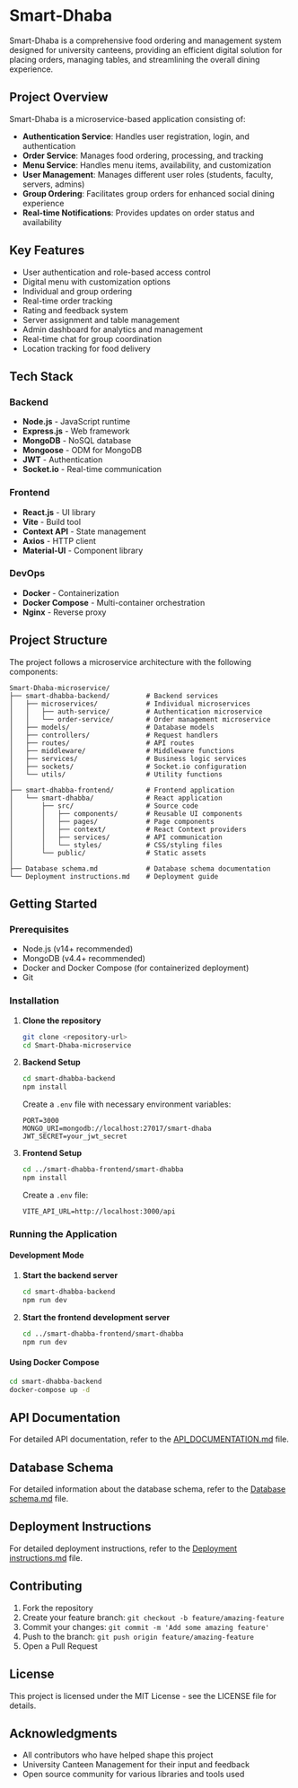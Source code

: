 # Smart-Dhaba

Smart-Dhaba is a comprehensive food ordering and management system designed for university canteens, providing an efficient digital solution for placing orders, managing tables, and streamlining the overall dining experience.

## Project Overview

Smart-Dhaba is a microservice-based application consisting of:

- **Authentication Service**: Handles user registration, login, and authentication
- **Order Service**: Manages food ordering, processing, and tracking
- **Menu Service**: Handles menu items, availability, and customization
- **User Management**: Manages different user roles (students, faculty, servers, admins)
- **Group Ordering**: Facilitates group orders for enhanced social dining experience
- **Real-time Notifications**: Provides updates on order status and availability

## Key Features

- User authentication and role-based access control
- Digital menu with customization options
- Individual and group ordering
- Real-time order tracking
- Rating and feedback system
- Server assignment and table management
- Admin dashboard for analytics and management
- Real-time chat for group coordination
- Location tracking for food delivery

## Tech Stack

### Backend

- **Node.js** - JavaScript runtime
- **Express.js** - Web framework
- **MongoDB** - NoSQL database
- **Mongoose** - ODM for MongoDB
- **JWT** - Authentication
- **Socket.io** - Real-time communication

### Frontend

- **React.js** - UI library
- **Vite** - Build tool
- **Context API** - State management
- **Axios** - HTTP client
- **Material-UI** - Component library

### DevOps

- **Docker** - Containerization
- **Docker Compose** - Multi-container orchestration
- **Nginx** - Reverse proxy

## Project Structure

The project follows a microservice architecture with the following components:

```
Smart-Dhaba-microservice/
├── smart-dhabba-backend/         # Backend services
│   ├── microservices/            # Individual microservices
│   │   ├── auth-service/         # Authentication microservice
│   │   └── order-service/        # Order management microservice
│   ├── models/                   # Database models
│   ├── controllers/              # Request handlers
│   ├── routes/                   # API routes
│   ├── middleware/               # Middleware functions
│   ├── services/                 # Business logic services
│   ├── sockets/                  # Socket.io configuration
│   └── utils/                    # Utility functions
│
├── smart-dhabba-frontend/        # Frontend application
│   └── smart-dhabba/             # React application
│       ├── src/                  # Source code
│       │   ├── components/       # Reusable UI components
│       │   ├── pages/            # Page components
│       │   ├── context/          # React Context providers
│       │   ├── services/         # API communication
│       │   └── styles/           # CSS/styling files
│       └── public/               # Static assets
│
├── Database schema.md            # Database schema documentation
└── Deployment instructions.md    # Deployment guide
```

## Getting Started

### Prerequisites

- Node.js (v14+ recommended)
- MongoDB (v4.4+ recommended)
- Docker and Docker Compose (for containerized deployment)
- Git

### Installation

1. **Clone the repository**

   ```bash
   git clone <repository-url>
   cd Smart-Dhaba-microservice
   ```

2. **Backend Setup**

   ```bash
   cd smart-dhabba-backend
   npm install
   ```

   Create a `.env` file with necessary environment variables:

   ```
   PORT=3000
   MONGO_URI=mongodb://localhost:27017/smart-dhaba
   JWT_SECRET=your_jwt_secret
   ```

3. **Frontend Setup**

   ```bash
   cd ../smart-dhabba-frontend/smart-dhabba
   npm install
   ```

   Create a `.env` file:

   ```
   VITE_API_URL=http://localhost:3000/api
   ```

### Running the Application

#### Development Mode

1. **Start the backend server**

   ```bash
   cd smart-dhabba-backend
   npm run dev
   ```

2. **Start the frontend development server**
   ```bash
   cd ../smart-dhabba-frontend/smart-dhabba
   npm run dev
   ```

#### Using Docker Compose

```bash
cd smart-dhabba-backend
docker-compose up -d
```

## API Documentation

For detailed API documentation, refer to the [API_DOCUMENTATION.md](./smart-dhabba-backend/API_DOCUMENTATION.md) file.

## Database Schema

For detailed information about the database schema, refer to the [Database schema.md](./Database%20schema.md) file.

## Deployment Instructions

For detailed deployment instructions, refer to the [Deployment instructions.md](./Deployment%20instructions.md) file.

## Contributing

1. Fork the repository
2. Create your feature branch: `git checkout -b feature/amazing-feature`
3. Commit your changes: `git commit -m 'Add some amazing feature'`
4. Push to the branch: `git push origin feature/amazing-feature`
5. Open a Pull Request

## License

This project is licensed under the MIT License - see the LICENSE file for details.

## Acknowledgments

- All contributors who have helped shape this project
- University Canteen Management for their input and feedback
- Open source community for various libraries and tools used

